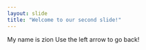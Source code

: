 ```yaml
---
layout: slide
title: "Welcome to our second slide!"
---
```

My name is zion
Use the left arrow to go back!
